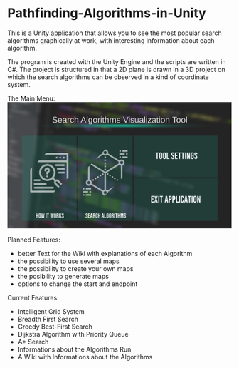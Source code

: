 # Pathfinding-Algorithms-in-Unity
This is a Unity application that allows you to see the most popular search algorithms graphically at work, with interesting information about each algorithm.

The program is created with the Unity Engine and the scripts are written in C#. The project is structured in that a 2D plane is drawn in a 3D project on which the search algorithms can be observed in a kind of coordinate system. 

The Main Menu:
![a picture of the Main Menu](https://github.com/fj-gruenewald/pathfinding-algorithms-in-unity/blob/master/%234%20Screenshots/main_menu.PNG)

Planned Features:
  - better Text for the Wiki with explanations of each Algorithm
  - the possibility to use several maps
  - the possibility to create your own maps
  - the posibility to generate maps
  - options to change the start and endpoint



Current Features:
  - Intelligent Grid System
  - Breadth First Search
  - Greedy Best-First Search
  - Dijkstra Algorithm with Priority Queue
  - A* Search
  - Informations about the Algorithms Run
  - A Wiki with Informations about the Algorithms

  
